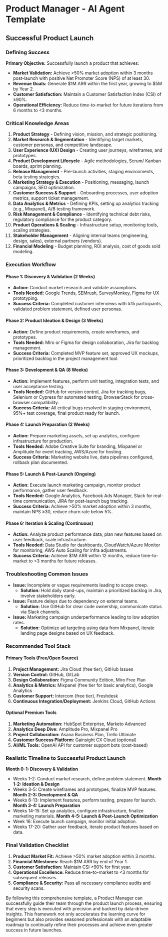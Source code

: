 # Product Manager - AI Agent Template
## Successful Product Launch

### Defining Success
**Primary Objective:** Successfully launch a product that achieves:
- **Market Validation:** Achieve >50% market adoption within 3 months post-launch with positive Net Promoter Score (NPS) of at least 30.
- **Revenue Goals:** Generate $1M ARR within the first year, growing to $5M by Year 2.
- **Customer Satisfaction:** Maintain a Customer Satisfaction Index (CSI) of ≥90%.
- **Operational Efficiency:** Reduce time-to-market for future iterations from 6 months to <3 months.

### Critical Knowledge Areas
1. **Product Strategy** - Defining vision, mission, and strategic positioning.
2. **Market Research & Segmentation** - Identifying target markets, customer personas, and competitive landscape.
3. **User Experience (UX) Design** - Creating user journeys, wireframes, and prototypes.
4. **Product Development Lifecycle** - Agile methodologies, Scrum/ Kanban boards, sprint planning.
5. **Release Management** - Pre-launch activities, staging environments, beta testing strategies.
6. **Marketing Strategy & Execution** - Positioning, messaging, launch campaigns, SEO optimization.
7. **Customer Success & Support** - Onboarding processes, user adoption metrics, support ticket management.
8. **Data Analytics & Metrics** - Defining KPIs, setting up analytics tracking (e.g., Mixpanel), A/B testing framework.
9. **Risk Management & Compliance** - Identifying technical debt risks, regulatory compliance for the product category.
10. **Product Operations & Scaling** - Infrastructure setup, monitoring tools, scaling strategies.
11. **Stakeholder Management** - Aligning internal teams (engineering, design, sales), external partners (vendors).
12. **Financial Modeling** - Budget planning, ROI analysis, cost of goods sold modeling.

### Execution Workflow
#### Phase 1: Discovery & Validation (2 Weeks)
- **Action:** Conduct market research and validate assumptions.
- **Tools Needed:** Google Trends, SEMrush, SurveyMonkey, Figma for UX prototyping.
- **Success Criteria:** Completed customer interviews with ≥15 participants, validated problem statement, defined user personas.

#### Phase 2: Product Ideation & Design (3 Weeks)
- **Action:** Define product requirements, create wireframes, and prototypes.
- **Tools Needed:** Miro or Figma for design collaboration, Jira for backlog management.
- **Success Criteria:** Completed MVP feature set, approved UX mockups, prioritized backlog in the project management tool.

#### Phase 3: Development & QA (8 Weeks)
- **Action:** Implement features, perform unit testing, integration tests, and user acceptance testing.
- **Tools Needed:** GitHub for version control, Jira for tracking bugs, Selenium or Cypress for automated testing, BrowserStack for cross-browser compatibility.
- **Success Criteria:** All critical bugs resolved in staging environment, 95%+ test coverage, final product ready for launch.

#### Phase 4: Launch Preparation (2 Weeks)
- **Action:** Prepare marketing assets, set up analytics, configure infrastructure for production.
- **Tools Needed:** Adobe Creative Suite for branding, Mixpanel or Amplitude for event tracking, AWS/Azure for hosting.
- **Success Criteria:** Marketing website live, data pipelines configured, rollback plan documented.

#### Phase 5: Launch & Post-Launch (Ongoing)
- **Action:** Execute launch marketing campaign, monitor product performance, gather user feedback.
- **Tools Needed:** Google Analytics, Facebook Ads Manager, Slack for real-time communication, JIRA for post-launch bug tracking.
- **Success Criteria:** Achieve >50% market adoption within 3 months, maintain NPS ≥30, reduce churn rate below 5%.

#### Phase 6: Iteration & Scaling (Continuous)
- **Action:** Analyze product performance data, plan new features based on user feedback, scale infrastructure.
- **Tools Needed:** Data Studio for dashboards, CloudWatch/Azure Monitor for monitoring, AWS Auto Scaling for infra adjustments.
- **Success Criteria:** Achieve $1M ARR within 12 months, reduce time-to-market to <3 months for future releases.

### Troubleshooting Common Issues
- **Issue:** Incomplete or vague requirements leading to scope creep.
  - **Solution:** Hold daily stand-ups, maintain a prioritized backlog in Jira, involve stakeholders early.
- **Issue:** Feature delays due to dependency on external teams.
  - **Solution:** Use GitHub for clear code ownership, communicate status via Slack channels.
- **Issue:** Marketing campaign underperformance leading to low adoption rates.
  - **Solution:** Optimize ad targeting using data from Mixpanel, iterate landing page designs based on UX feedback.

### Recommended Tool Stack
#### Primary Tools (Free/Open Source)
1. **Project Management:** Jira Cloud (free tier), GitHub Issues
2. **Version Control:** GitHub, GitLab
3. **Design Collaboration:** Figma Community Edition, Miro Free Plan
4. **Analytics & Metrics:** Mixpanel (free tier for basic analytics), Google Analytics
5. **Customer Support:** Intercom (free tier), Freshdesk
6. **Continuous Integration/Deployment:** Jenkins Cloud, GitHub Actions

#### Optional Premium Tools
1. **Marketing Automation:** HubSpot Enterprise, Marketo Advanced
2. **Analytics Deep Dive:** Amplitude Pro, Mixpanel Pro
3. **Project Collaboration:** Asana Business Plan, Trello Ultimate
4. **Customer Success Platform:** Gainsight CX Cloud (optional)
5. **AI/ML Tools:** OpenAI API for customer support bots (cost-based)

### Realistic Timeline to Successful Product Launch
**Month 0-1: Discovery & Validation**
- Weeks 1-2: Conduct market research, define problem statement.
**Month 1-2: Ideation & Design**
- Weeks 3-5: Create wireframes and prototypes, finalize MVP features.
**Month 2-3: Development & QA**
- Weeks 6-13: Implement features, perform testing, prepare for launch.
**Month 3-4: Launch Preparation**
- Weeks 14-15: Set up analytics, configure infrastructure, finalize marketing materials.
**Month 4-5: Launch & Post-Launch Optimization**
- Week 16: Execute launch campaign, monitor initial adoption.
- Weeks 17-20: Gather user feedback, iterate product features based on data.

### Final Validation Checklist
1. **Product Market Fit:** Achieve >50% market adoption within 3 months.
2. **Financial Milestones:** Reach $1M ARR by end of Year 1.
3. **Customer Satisfaction:** Maintain CSI ≥90% for first year.
4. **Operational Excellence:** Reduce time-to-market to <3 months for subsequent releases.
5. **Compliance & Security:** Pass all necessary compliance audits and security scans.

By following this comprehensive template, a Product Manager can successfully guide their team through the product launch process, ensuring that every step is executed with precision and backed by data-driven insights. This framework not only accelerates the learning curve for beginners but also provides seasoned professionals with an adaptable roadmap to continually refine their processes and achieve even greater success in future launches.

